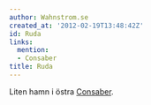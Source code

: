 ```yaml
---
author: Wahnstrom.se
created_at: '2012-02-19T13:48:42Z'
id: Ruda
links:
  mention:
  - Consaber
title: Ruda
---
```


Liten hamn i östra [Consaber].

  [Consaber]: Consaber